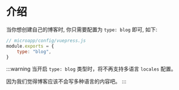 # 介绍

当你想创建自己的博客时, 你只需要配置为 `type: blog` 即可, 如下:

```js
// microapp/config/vuepress.js
module.exports = {
    type: "blog",
}
```

:::warning
当开启 `type: blog` 类型时，将不再支持多语言 `locales` 配置。

因为我们觉得博客应该不会写多种语言的内容吧。
:::
